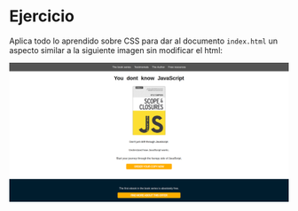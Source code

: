 # Ejercicio 

Aplica todo lo aprendido sobre CSS para dar al documento `index.html` un aspecto similar a la siguiente imagen sin modificar el html:

![Ejemplo página](./ejemplo.png)


